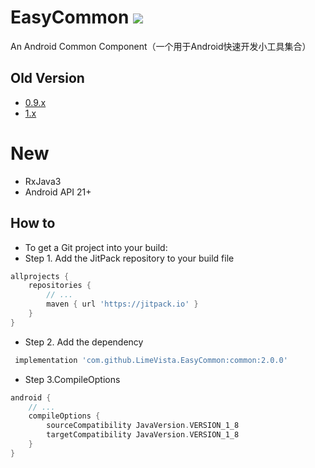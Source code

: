 # EasyCommon [![](https://jitpack.io/v/LimeVista/EasyCommon.svg)](https://jitpack.io/#LimeVista/EasyCommon)
An Android Common Component（一个用于Android快速开发小工具集合）

## Old Version
* [0.9.x](https://github.com/LimeVista/EasyCommon/blob/0.9.x/README.md)
* [1.x](https://github.com/LimeVista/EasyCommon/blob/1.x/README.md)

# New
* RxJava3
* Android API 21+

## How to
* To get a Git project into your build:
* Step 1. Add the JitPack repository to your build file
```groovy
allprojects {
	repositories {
		// ...
		maven { url 'https://jitpack.io' }
	}
}
```

* Step 2. Add the dependency
```groovy
 implementation 'com.github.LimeVista.EasyCommon:common:2.0.0'
```

* Step 3.CompileOptions
```groovy
android {
    // ...
    compileOptions {
        sourceCompatibility JavaVersion.VERSION_1_8
        targetCompatibility JavaVersion.VERSION_1_8
    }
}
``` 
